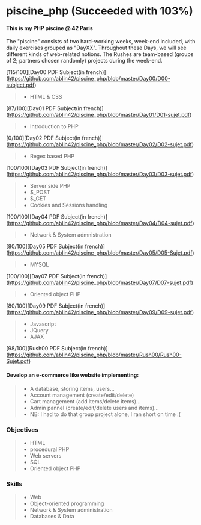 # piscine_php (Succeeded with 103%)
#### This is my PHP piscine @ 42 Paris
The "piscine" consists of two hard-working weeks, week-end included, with daily exercises grouped as "DayXX".
Throughout these Days, we will see different kinds of web-related notions.
The Rushes are team-based (groups of 2; partners chosen randomly) projects during the week-end.

[115/100][Day00 PDF Subject(in french)] (https://github.com/ablin42/piscine_php/blob/master/Day00/D00-subject.pdf)
> - HTML & CSS

[87/100][Day01 PDF Subject(in french)] (https://github.com/ablin42/piscine_php/blob/master/Day01/D01-sujet.pdf)
> - Introduction to PHP

[0/100][Day02 PDF Subject(in french)] (https://github.com/ablin42/piscine_php/blob/master/Day02/D02-sujet.pdf)
> - Regex based PHP

[100/100][Day03 PDF Subject(in french)] (https://github.com/ablin42/piscine_php/blob/master/Day03/D03-sujet.pdf)
> - Server side PHP
> - $_POST
> - $_GET
> - Cookies and Sessions handling

[100/100][Day04 PDF Subject(in french)] (https://github.com/ablin42/piscine_php/blob/master/Day04/D04-sujet.pdf)
> - Network & System admnistration

[80/100][Day05 PDF Subject(in french)] (https://github.com/ablin42/piscine_php/blob/master/Day05/D05-Sujet.pdf)
> - MYSQL

[100/100][Day07 PDF Subject(in french)] (https://github.com/ablin42/piscine_php/blob/master/Day07/D07-sujet.pdf)
> - Oriented object PHP

[80/100][Day09 PDF Subject(in french)] (https://github.com/ablin42/piscine_php/blob/master/Day09/D09-sujet.pdf)
> - Javascript
> - JQuery
> - AJAX

[98/100][Rush00 PDF Subject(in french)] (https://github.com/ablin42/piscine_php/blob/master/Rush00/Rush00-Sujet.pdf)
#### Develop an e-commerce like website implementing:
> - A database, storing items, users...
> - Account management (create/edit/delete)
> - Cart management (add items/delete items)...
> - Admin pannel (create/edit/delete users and items)...
> - NB: I had to do that group project alone, I ran short on time :(

### Objectives
> - HTML
> - procedural PHP
> - Web servers
> - SQL
> - Oriented object PHP

### Skills
> - Web
> - Object-oriented programming
> - Network & System administration
> - Databases & Data
